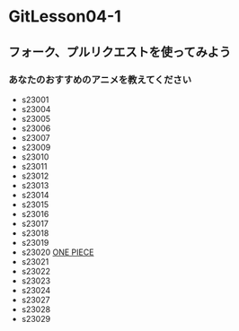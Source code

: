# GitLesson04-1
## フォーク、プルリクエストを使ってみよう

### あなたのおすすめのアニメを教えてください

* s23001
* s23004
* s23005
* s23006
* s23007
* s23009
* s23010
* s23011
* s23012
* s23013
* s23014
* s23015
* s23016
* s23017
* s23018
* s23019
* s23020 [ONE PIECE](https://one-piece.com/index.html "ワンピース")
* s23021
* s23022
* s23023
* s23024
* s23027
* s23028
* s23029
